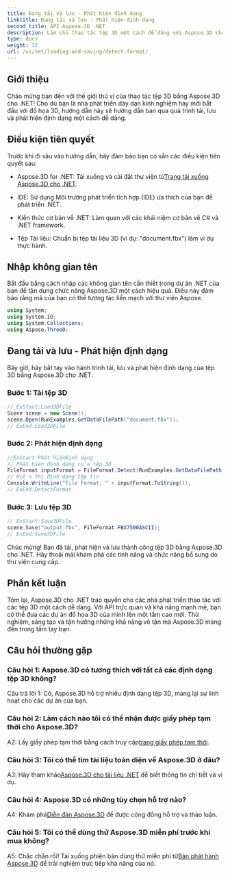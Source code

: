 ```yaml
---
title: Đang tải và lưu - Phát hiện định dạng
linktitle: Đang tải và lưu - Phát hiện định dạng
second_title: API Aspose.3D .NET
description: Làm chủ thao tác tệp 3D một cách dễ dàng với Aspose.3D cho .NET. Tải, lưu và phát hiện các định dạng một cách liền mạch.
type: docs
weight: 12
url: /vi/net/loading-and-saving/detect-format/
---
```

## Giới thiệu

Chào mừng bạn đến với thế giới thú vị của thao tác tệp 3D bằng Aspose.3D cho .NET! Cho dù bạn là nhà phát triển dày dạn kinh nghiệm hay mới bắt đầu với đồ họa 3D, hướng dẫn này sẽ hướng dẫn bạn qua quá trình tải, lưu và phát hiện định dạng một cách dễ dàng.

## Điều kiện tiên quyết

Trước khi đi sâu vào hướng dẫn, hãy đảm bảo bạn có sẵn các điều kiện tiên quyết sau:

-  Aspose.3D for .NET: Tải xuống và cài đặt thư viện từ[Trang tải xuống Aspose.3D cho .NET](https://releases.aspose.com/3d/net/).

- IDE: Sử dụng Môi trường phát triển tích hợp (IDE) ưa thích của bạn để phát triển .NET.

- Kiến thức cơ bản về .NET: Làm quen với các khái niệm cơ bản về C# và .NET framework.

- Tệp Tài liệu: Chuẩn bị tệp tài liệu 3D (ví dụ: "document.fbx") làm ví dụ thực hành.

## Nhập không gian tên

Bắt đầu bằng cách nhập các không gian tên cần thiết trong dự án .NET của bạn để tận dụng chức năng Aspose.3D một cách hiệu quả. Điều này đảm bảo rằng mã của bạn có thể tương tác liền mạch với thư viện Aspose.

```csharp
using System;
using System.IO;
using System.Collections;
using Aspose.ThreeD;
```

## Đang tải và lưu - Phát hiện định dạng

Bây giờ, hãy bắt tay vào hành trình tải, lưu và phát hiện định dạng của tệp 3D bằng Aspose.3D cho .NET.

### Bước 1: Tải tệp 3D

```csharp
// ExStart:Load3DFile
Scene scene = new Scene();
scene.Open(RunExamples.GetDataFilePath("document.fbx"));
// ExEnd:Load3DFile
```

### Bước 2: Phát hiện định dạng

```csharp
//ExStart:Phát hiệnĐịnh dạng
// Phát hiện định dạng của tệp 3D
FileFormat inputFormat = FileFormat.Detect(RunExamples.GetDataFilePath("document.fbx"));
// Hiển thị định dạng tập tin
Console.WriteLine("File Format: " + inputFormat.ToString());
// ExEnd:DetectFormat
```

### Bước 3: Lưu tệp 3D

```csharp
// ExStart:Save3DFile
scene.Save("output.fbx", FileFormat.FBX7500ASCII);
// ExEnd:Save3DFile
```

Chúc mừng! Bạn đã tải, phát hiện và lưu thành công tệp 3D bằng Aspose.3D cho .NET. Hãy thoải mái khám phá các tính năng và chức năng bổ sung do thư viện cung cấp.

## Phần kết luận

Tóm lại, Aspose.3D cho .NET trao quyền cho các nhà phát triển thao tác với các tệp 3D một cách dễ dàng. Với API trực quan và khả năng mạnh mẽ, bạn có thể đưa các dự án đồ họa 3D của mình lên một tầm cao mới. Thử nghiệm, sáng tạo và tận hưởng những khả năng vô tận mà Aspose.3D mang đến trong tầm tay bạn.

## Câu hỏi thường gặp

### Câu hỏi 1: Aspose.3D có tương thích với tất cả các định dạng tệp 3D không?

Câu trả lời 1: Có, Aspose.3D hỗ trợ nhiều định dạng tệp 3D, mang lại sự linh hoạt cho các dự án của bạn.

### Câu hỏi 2: Làm cách nào tôi có thể nhận được giấy phép tạm thời cho Aspose.3D?

 A2: Lấy giấy phép tạm thời bằng cách truy cập[trang giấy phép tạm thời](https://purchase.aspose.com/temporary-license/).

### Câu hỏi 3: Tôi có thể tìm tài liệu toàn diện về Aspose.3D ở đâu?

 A3: Hãy tham khảo[Aspose.3D cho tài liệu .NET](https://reference.aspose.com/3d/net/) để biết thông tin chi tiết và ví dụ.

### Câu hỏi 4: Aspose.3D có những tùy chọn hỗ trợ nào?

 A4: Khám phá[Diễn đàn Aspose.3D](https://forum.aspose.com/c/3d/18) để được cộng đồng hỗ trợ và thảo luận.

### Câu hỏi 5: Tôi có thể dùng thử Aspose.3D miễn phí trước khi mua không?

A5: Chắc chắn rồi! Tải xuống phiên bản dùng thử miễn phí từ[Bản phát hành Aspose.3D](https://releases.aspose.com/) để trải nghiệm trực tiếp khả năng của nó.